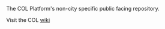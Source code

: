The COL Platform's non-city specific public facing repository.

Visit the COL <a href="https://github.com/CityOfLearning/platform/wiki">wiki</a> 
